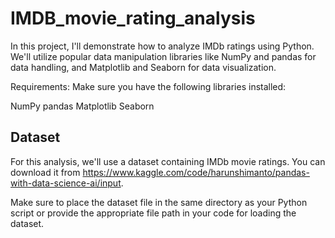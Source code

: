 # IMDB_movie_rating_analysis

In this project, I'll demonstrate how to analyze IMDb ratings using Python. We'll utilize popular data manipulation libraries like NumPy and pandas for data handling, and Matplotlib and Seaborn for data visualization.

Requirements:
Make sure you have the following libraries installed:

NumPy
pandas
Matplotlib
Seaborn

## Dataset
For this analysis, we'll use a dataset containing IMDb movie ratings. You can download it from https://www.kaggle.com/code/harunshimanto/pandas-with-data-science-ai/input. 

Make sure to place the dataset file in the same directory as your Python script or provide the appropriate file path in your code for loading the dataset.
